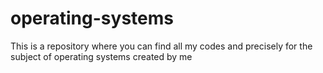 # operating-systems

This is a repository where you can find all my codes and precisely for the subject of operating systems created by me
